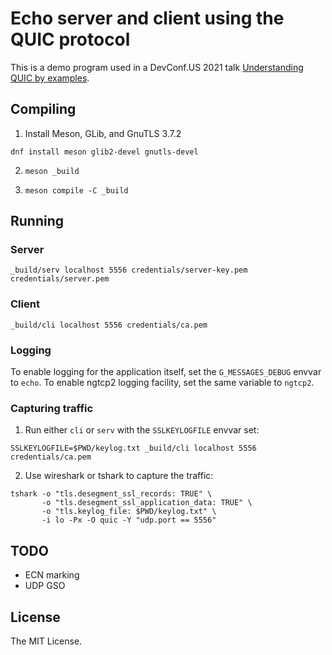 # Echo server and client using the QUIC protocol

This is a demo program used in a DevConf.US 2021 talk [Understanding
QUIC by examples].

## Compiling

1. Install Meson, GLib, and GnuTLS 3.7.2

```console
dnf install meson glib2-devel gnutls-devel
```

2. `meson _build`

3. `meson compile -C _build`

## Running

### Server

```console
_build/serv localhost 5556 credentials/server-key.pem credentials/server.pem
```

### Client

```console
_build/cli localhost 5556 credentials/ca.pem
```

### Logging

To enable logging for the application itself, set the
`G_MESSAGES_DEBUG` envvar to `echo`.  To enable ngtcp2 logging
facility, set the same variable to `ngtcp2`.

### Capturing traffic

1. Run either `cli` or `serv` with the `SSLKEYLOGFILE` envvar set:

```console
SSLKEYLOGFILE=$PWD/keylog.txt _build/cli localhost 5556 credentials/ca.pem
```

2. Use wireshark or tshark to capture the traffic:

```console
tshark -o "tls.desegment_ssl_records: TRUE" \
	   -o "tls.desegment_ssl_application_data: TRUE" \
	   -o "tls.keylog_file: $PWD/keylog.txt" \
	   -i lo -Px -O quic -Y "udp.port == 5556"
```

## TODO

- ECN marking
- UDP GSO

## License

The MIT License.

[Understanding QUIC by examples]: https://devconfus2021.sched.com/event/lkfO/understanding-quic-by-examples
